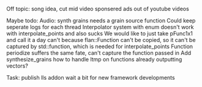 Off topic:
    song idea, cut mid video sponsered ads out of youtube videos

Maybe todo:
    Audio:
        synth grains needs a grain source function
    Could keep seperate logs for each thread
    Interpolator system with enum doesn't work with interpolate_points and also sucks
        We would like to just take pFunc1x1 and call it a day
        can't because flan::Function can't be copied, so it can't be captured by std::function, which is needed for interpolate_points
        Function periodize suffers the same fate, can't capture the function passed in
    Add synthesize_grains
    how to handle ltmp on functions already outputting vectors?
 
Task:
    publish lls addon
        wait a bit for new framework developments


